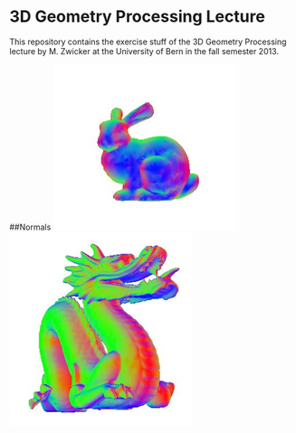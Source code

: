 3D Geometry Processing Lecture
==============================

This repository contains the exercise stuff of the 3D Geometry Processing lecture by M. Zwicker at the University of Bern in the fall semester 2013.

##Normals
![Bunny - Normals visualization](/screenshots/bunny_normals.JPG)
![Dragon - Normals visualization](/screenshots/dragon_normals2.JPG)
